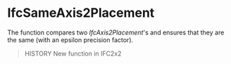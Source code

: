 # IfcSameAxis2Placement

The function compares two _IfcAxis2Placement_'s and ensures that they are the same (with an epsilon precision factor).

> HISTORY  New function in IFC2x2
